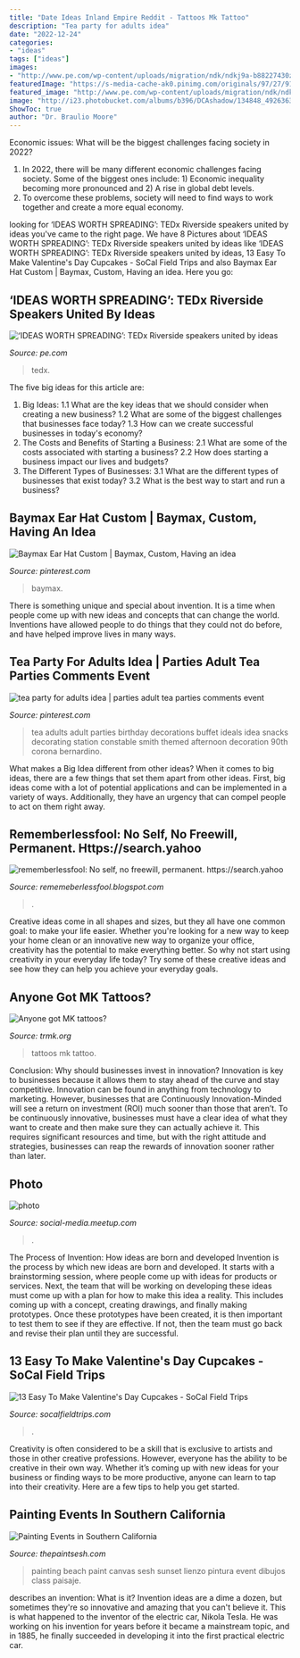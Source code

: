 ```yaml
---
title: "Date Ideas Inland Empire Reddit - Tattoos Mk Tattoo"
description: "Tea party for adults idea"
date: "2022-12-24"
categories:
- "ideas"
tags: ["ideas"]
images:
- "http://www.pe.com/wp-content/uploads/migration/ndk/ndkj9a-b88227430z.120141016200312000g6g5n4sb.10.jpg?w=1024&amp;h=670"
featuredImage: "https://s-media-cache-ak0.pinimg.com/originals/97/27/91/972791467078ad042b4cd23ceb2ed799.jpg"
featured_image: "http://www.pe.com/wp-content/uploads/migration/ndk/ndkj9a-b88227430z.120141016200312000g6g5n4sb.10.jpg?w=1024&amp;h=670"
image: "http://i23.photobucket.com/albums/b396/DCAshadow/134848_492636392152_500472152_6057812_7617306_o.jpg"
ShowToc: true
author: "Dr. Braulio Moore"
---
```



Economic issues: What will be the biggest challenges facing society in 2022?
1. In 2022, there will be many different economic challenges facing society. Some of the biggest ones include: 1) Economic inequality becoming more pronounced and 2) A rise in global debt levels.
2. To overcome these problems, society will need to find ways to work together and create a more equal economy.

	

		
looking for ‘IDEAS WORTH SPREADING’: TEDx Riverside speakers united by ideas you've came to the right page. We have 8 Pictures about ‘IDEAS WORTH SPREADING’: TEDx Riverside speakers united by ideas like ‘IDEAS WORTH SPREADING’: TEDx Riverside speakers united by ideas, 13 Easy To Make Valentine&#039;s Day Cupcakes - SoCal Field Trips and also Baymax Ear Hat Custom | Baymax, Custom, Having an idea. Here you go:
		
    
## ‘IDEAS WORTH SPREADING’: TEDx Riverside Speakers United By Ideas

<img loading=lazy src="http://www.pe.com/wp-content/uploads/migration/ndk/ndkj9a-b88227430z.120141016200312000g6g5n4sb.10.jpg?w=1024&amp;h=670" onerror="this.onerror=null;this.src='https://tse4.mm.bing.net/th?id=OIP.SmJjoZ0AJjC6wRsD4QlVZwHaE8&amp;pid=15.1';" alt="‘IDEAS WORTH SPREADING’: TEDx Riverside speakers united by ideas">

_Source: pe.com_

>tedx. 

	

The five big ideas for this article are:
1. Big Ideas: 
1.1 What are the key ideas that we should consider when creating a new business? 
1.2 What are some of the biggest challenges that businesses face today? 
1.3 How can we create successful businesses in today's economy? 
2. The Costs and Benefits of Starting a Business: 
2.1 What are some of the costs associated with starting a business? 
2.2 How does starting a business impact our lives and budgets? 
3. The Different Types of Businesses: 
3.1 What are the different types of businesses that exist today? 
3.2 What is the best way to start and run a business?

    
## Baymax Ear Hat Custom | Baymax, Custom, Having An Idea

<img loading=lazy src="https://i.pinimg.com/736x/04/3d/0f/043d0f2677d9984d5d8b91b4ad268f02.jpg" onerror="this.onerror=null;this.src='https://tse4.mm.bing.net/th?id=OIP.bANUlTMA5gdqj5hZBhz0MAHaHa&amp;pid=15.1';" alt="Baymax Ear Hat Custom | Baymax, Custom, Having an idea">

_Source: pinterest.com_

>baymax. 

	

There is something unique and special about invention. It is a time when people come up with new ideas and concepts that can change the world. Inventions have allowed people to do things that they could not do before, and have helped improve lives in many ways.

    
## Tea Party For Adults Idea | Parties Adult Tea Parties Comments Event

<img loading=lazy src="https://s-media-cache-ak0.pinimg.com/originals/97/27/91/972791467078ad042b4cd23ceb2ed799.jpg" onerror="this.onerror=null;this.src='https://tse1.mm.bing.net/th?id=OIP.cdb91PPnlsZKNzVzE_suKQHaFj&amp;pid=15.1';" alt="tea party for adults idea | parties adult tea parties comments event">

_Source: pinterest.com_

>tea adults adult parties birthday decorations buffet ideals idea snacks decorating station constable smith themed afternoon decoration 90th corona bernardino. 

	

What makes a Big Idea different from other ideas?
When it comes to big ideas, there are a few things that set them apart from other ideas. First, big ideas come with a lot of potential applications and can be implemented in a variety of ways. Additionally, they have an urgency that can compel people to act on them right away.

    
## Rememberlessfool: No Self, No Freewill, Permanent. Https://search.yahoo

<img loading=lazy src="https://1.bp.blogspot.com/-6zDmuC30uFc/Xm1P_XQ9Z5I/AAAAAAAAew0/P_oa5JFfRIoEa6Ix-YGDomXGnvhQh6qEwCLcBGAsYHQ/s1600/Untitled1494.png" onerror="this.onerror=null;this.src='https://tse3.mm.bing.net/th?id=OIP.9e4Y_t4KbudgC_QTx31aSgHaEK&amp;pid=15.1';" alt="rememberlessfool: No self, no freewill, permanent. https://search.yahoo">

_Source: rememeberlessfool.blogspot.com_

>. 

	

Creative ideas come in all shapes and sizes, but they all have one common goal: to make your life easier. Whether you're looking for a new way to keep your home clean or an innovative new way to organize your office, creativity has the potential to make everything better. So why not start using creativity in your everyday life today? Try some of these creative ideas and see how they can help you achieve your everyday goals.

    
## Anyone Got MK Tattoos?

<img loading=lazy src="http://i23.photobucket.com/albums/b396/DCAshadow/134848_492636392152_500472152_6057812_7617306_o.jpg" onerror="this.onerror=null;this.src='https://tse3.mm.bing.net/th?id=OIP.4atS74OWyHfwVGsdYzxUOAHaFi&amp;pid=15.1';" alt="Anyone got MK tattoos?">

_Source: trmk.org_

>tattoos mk tattoo. 

	

Conclusion: Why should businesses invest in innovation?
Innovation is key to businesses because it allows them to stay ahead of the curve and stay competitive. Innovation can be found in anything from technology to marketing. However, businesses that are Continuously Innovation-Minded will see a return on investment (ROI) much sooner than those that aren’t. To be continuously innovative, businesses must have a clear idea of what they want to create and then make sure they can actually achieve it. This requires significant resources and time, but with the right attitude and strategies, businesses can reap the rewards of innovation sooner rather than later.

    
## Photo

<img loading=lazy src="http://photos1.meetupstatic.com/photos/event/d/6/a/global_435003434.jpeg" onerror="this.onerror=null;this.src='https://tse3.mm.bing.net/th?id=OIP.UWb_N91h6bWf93FY-WyqLAAAAA&amp;pid=15.1';" alt="photo">

_Source: social-media.meetup.com_

>. 

	

The Process of Invention: How ideas are born and developed
Invention is the process by which new ideas are born and developed. It starts with a brainstorming session, where people come up with ideas for products or services. Next, the team that will be working on developing these ideas must come up with a plan for how to make this idea a reality. This includes coming up with a concept, creating drawings, and finally making prototypes. Once these prototypes have been created, it is then important to test them to see if they are effective. If not, then the team must go back and revise their plan until they are successful.

    
## 13 Easy To Make Valentine&#039;s Day Cupcakes - SoCal Field Trips

<img loading=lazy src="https://socalfieldtrips.com/wp-content/uploads/2018/01/13-Easy-To-Bake-Valentine’s-Day-Cupcakes.jpg" onerror="this.onerror=null;this.src='https://tse1.mm.bing.net/th?id=OIP.0uwnf6IbKEfuC04aC8Si0AHaLO&amp;pid=15.1';" alt="13 Easy To Make Valentine&#039;s Day Cupcakes - SoCal Field Trips">

_Source: socalfieldtrips.com_

>. 

	

Creativity is often considered to be a skill that is exclusive to artists and those in other creative professions. However, everyone has the ability to be creative in their own way. Whether it’s coming up with new ideas for your business or finding ways to be more productive, anyone can learn to tap into their creativity. Here are a few tips to help you get started.

    
## Painting Events In Southern California

<img loading=lazy src="https://136636-395356-raikfcquaxqncofqfm.stackpathdns.com/wp-content/uploads/2018/03/paradisebeach-765x956.jpg" onerror="this.onerror=null;this.src='https://tse1.mm.bing.net/th?id=OIP.5p01bUSGoKEo6FYWZ014qwHaJQ&amp;pid=15.1';" alt="Painting Events in Southern California">

_Source: thepaintsesh.com_

>painting beach paint canvas sesh sunset lienzo pintura event dibujos class paisaje. 

	

describes an invention: What is it?
Invention ideas are a dime a dozen, but sometimes they're so innovative and amazing that you can't believe it. This is what happened to the inventor of the electric car, Nikola Tesla. He was working on his invention for years before it became a mainstream topic, and in 1885, he finally succeeded in developing it into the first practical electric car.

